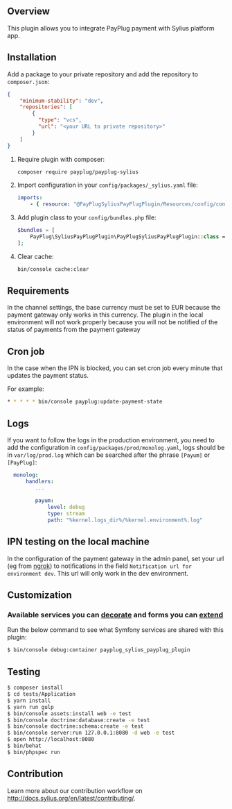 ## Overview

This plugin allows you to integrate PayPlug payment with Sylius platform app.

## Installation

Add a package to your private repository and add the repository to `composer.json`:

```json
{
    "minimum-stability": "dev",
    "repositories": [
        {
          "type": "vcs",
          "url": "<your URL to private repository>"
        }
    ]
}
```

1. Require plugin with composer:

    ```bash
    composer require payplug/payplug-sylius
    ```

2. Import configuration in your `config/packages/_sylius.yaml` file:

    ```yaml
    imports:
        - { resource: "@PayPlugSyliusPayPlugPlugin/Resources/config/config.yml" }
    ```

3. Add plugin class to your `config/bundles.php` file:

    ```php
    $bundles = [
        PayPlug\SyliusPayPlugPlugin\PayPlugSyliusPayPlugPlugin::class => ['all' => true],
    ];
    ```

4. Clear cache:

    ```bash
    bin/console cache:clear
    ```
    
## Requirements
 
In the channel settings, the base currency must be set to EUR because the payment gateway only works in this currency. The plugin in the local environment will not work properly because you will not be notified of the status of payments from the payment gateway

## Cron job

In the case when the IPN is blocked, you can set cron job every minute that updates the payment status.

For example:

```bash
* * * * * bin/console payplug:update-payment-state
```

## Logs

If you want to follow the logs in the production environment, you need to add the configuration in `config/packages/prod/monolog.yaml`, logs should be in `var/log/prod.log` which can be searched after the phrase `[Payum]` or `[PayPlug]`:

 ```yaml
   monolog:
       handlers:
          ...
          
          payum:
              level: debug
              type: stream
              path: "%kernel.logs_dir%/%kernel.environment%.log"
```

## IPN testing on the local machine

In the configuration of the payment gateway in the admin panel, set your url (eg from [ngrok](https://ngrok.com/)) to notifications in the field `Notification url for environment dev`. This url will only work in the dev environment.
 
## Customization

### Available services you can [decorate](https://symfony.com/doc/current/service_container/service_decoration.html) and forms you can [extend](http://symfony.com/doc/current/form/create_form_type_extension.html)

Run the below command to see what Symfony services are shared with this plugin:
 
```bash
$ bin/console debug:container payplug_sylius_payplug_plugin
```

## Testing

```bash
$ composer install
$ cd tests/Application
$ yarn install
$ yarn run gulp
$ bin/console assets:install web -e test
$ bin/console doctrine:database:create -e test
$ bin/console doctrine:schema:create -e test
$ bin/console server:run 127.0.0.1:8080 -d web -e test
$ open http://localhost:8080
$ bin/behat
$ bin/phpspec run
```

## Contribution

Learn more about our contribution workflow on http://docs.sylius.org/en/latest/contributing/.
